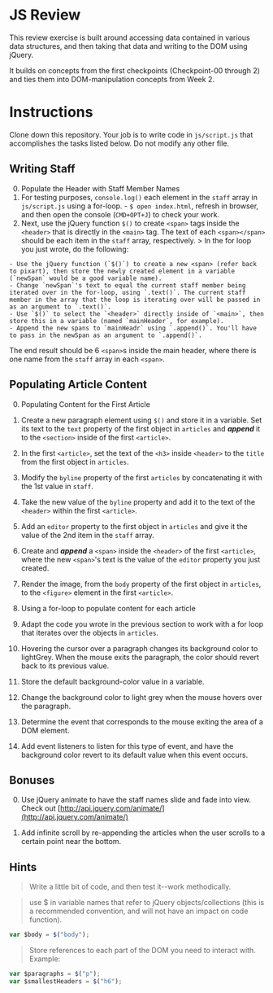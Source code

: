 # JS Review

This review exercise is built around accessing data contained in various data structures, and then taking that data and writing to the DOM using jQuery.

It builds on concepts from the first checkpoints (Checkpoint-00 through 2) and ties them into DOM-manipulation concepts from Week 2.

# Instructions

Clone down this repository. Your job is to write code in `js/script.js` that accomplishes the tasks listed below. Do not modify any other file.

## Writing Staff

0. Populate the Header with Staff Member Names
  0.  For testing purposes, `console.log()` each element in the `staff` array in `js/script.js` using a for-loop.
    - `$ open index.html`, refresh in browser, and then open the console (`CMD+OPT+J`) to check your work.
  0. Next, use the jQuery function `$()` to create `<span>` tags inside the `<header>` that is directly in the `<main>` tag. The text of each `<span></span>` should be each item in the `staff` array, respectively.
    > In the for loop you just wrote, do the following:

    - Use the jQuery function (`$()`) to create a new <span> (refer back to pixart), then store the newly created element in a variable (`newSpan` would be a good variable name).
    - Change `newSpan`'s text to equal the current staff member being iterated over in the for-loop, using `.text()`. The current staff member in the array that the loop is iterating over will be passed in as an argument to `.text()`.
    - Use `$()` to select the `<header>` directly inside of `<main>`, then store this in a variable (named `mainHeader`, for example).
    - Append the new spans to `mainHeadr` using `.append()`. You'll have to pass in the newSpan as an argument to `.append()`.

  The end result should be 6 `<span>`s inside the main header, where there is one name from the `staff` array in each `<span>`.


## Populating Article Content

0. Populating Content for the First Article
  0. Create a new paragraph element using `$()` and store it in a variable. Set its text to the `text` property of the first object in `articles` and ***append*** it to the `<section>` inside of the first `<article>`.


  0. In the first `<article>`, set the text of the `<h3>` inside `<header>` to the `title` from the first object in `articles`.

  0. Modify the `byline` property of the first `articles` by concatenating it with the 1st value in `staff`.

  0. Take the new value of the `byline` property and add it to the text of the `<header>` within the first `<article>`.

  0. Add an `editor` property to the first object in `articles` and give it the value of the 2nd item in the `staff` array.

  0. Create and ***append*** a `<span>` inside the `<header>` of the first `<article>`, where the new `<span>`'s text is the value of the `editor` property you just created.

  0. Render the image, from the `body` property of the first object in `articles`, to the `<figure>` element in the first `<article>`.

0. Using a for-loop to populate content for each article

  0. Adapt the code you wrote in the previous section to work with a for loop that iterates over the objects in `articles`.

0. Hovering the cursor over a paragraph changes its background color to lightGrey. When the mouse exits the paragraph, the color should revert back to its previous value.
  0. Store the default background-color value in a variable.
  0. Change the background color to light grey when the mouse hovers over the paragraph.
  0. Determine the event that corresponds to the mouse exiting the area of a DOM element.
  0. Add event listeners to listen for this type of event, and have the background color revert to its default value when this event occurs.

## Bonuses

0. Use jQuery animate to have the staff names slide and fade into view. Check out [http://api.jquery.com/animate/](http://api.jquery.com/animate/)

0. Add infinite scroll by re-appending the articles when the user scrolls to a certain point near the bottom.

## Hints

> Write a little bit of code, and then test it--work methodically.

> use $ in variable names that refer to jQuery objects/collections (this is a recommended convention, and will not have an impact on code function).
```js
var $body = $("body");
```

>  Store references to each part of the DOM you need to interact with. Example:
```js
var $paragraphs = $("p");
var $smallestHeaders = $("h6");   
```
